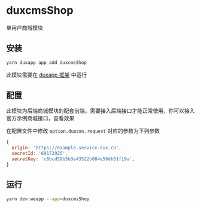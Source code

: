 # duxcmsShop

单用户商城模块

## 安装

```bash
yarn duxapp app add duxcmsShop
```

此模块需要在 [duxapp 框架](https://app.docs.dux.plus) 中运行

## 配置

此模块为后端商城模块的配套前端，需要接入后端接口才能正常使用，你可以接入官方示例商城接口，查看效果  

在配置文件中修改 `option.duxcms.request` 对应的参数为下列参数
```js
{
  origin: 'https://example.service.dux.cn',
  secretId: '69172925',
  secretKey: 'c8bcd59b5b3e43522b084e56db51f19a',
}
```
## 运行

```bash
yarn dev:weapp --app=duxcmsShop
```
